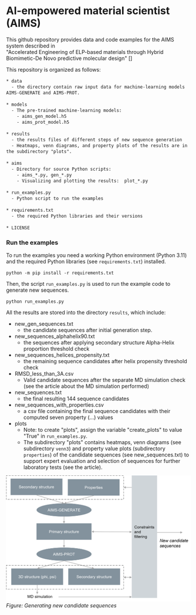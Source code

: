 # AI-empowered material scientist (AIMS)

This github repository provides data and code examples for the AIMS system described in  
"Accelerated Engineering of ELP-based materials through Hybrid Biomimetic-De Novo predictive molecular design" []

This repository is organized as follows:

    * data
      - the directory contain raw input data for machine-learning models AIMS-GENERATE and AIMS-PROT.
    
    * models
      - The pre-trained machine-learning models:
        - aims_gen_model.h5
        - aims_prot_model.h5 

    * results
      - the results files of different steps of new sequence generation
      - Heatmaps, venn diagrams, and property plots of the results are in the subdirectory "plots".

    * aims
      - Directory for source Python scripts:
        - aims_*.py, gen_*.py
        - Visualizing and plotting the results:  plot_*.py

    * run_examples.py
      - Python script to run the examples

    * requirements.txt
      - the required Python libraries and their versions

    * LICENSE


### Run the examples

To run the examples you need a working Python environment (Python 3.11) and 
the required Python libraries (see `requirements.txt`) installed. 

``` 
python -m pip install -r requirements.txt 
```

Then, the script `run_examples.py` is used to run the example code to generate new sequences.
```
python run_examples.py
```
All the results are stored into the directory `results`, which include:

* new_gen_sequences.txt
  - the candidate sequences after initial generation step.
* new_sequences_alphahelix90.txt
  - the sequences after applying secondary structure Alpha-Helix proportion threshold check
* new_sequences_helices_propensity.txt
  - the remaining sequence candidates after helix propensity threshold check
* RMSD_less_than_3A.csv 
  - Valid candidate sequences after the separate MD simulation check (see the article about the MD simulation performed)
* new_sequences.txt
  - the final resulting 144 sequence candidates
* new_sequences_with_properties.csv
  - a csv file containing the final sequence candidates with their computed seven property (...) values
* plots
  - Note: to create "plots", assign the variable "create_plots" to value "True" in `run_examples.py`.
  - The subdirectory "plots" contains heatmaps, venn diagrams (see subdirectory `venn3`) and property value
  plots (subdirectory `properties`) of the candidate sequences (see new_sequences.txt) to support expert evaluation and selection of 
  sequences for further laboratory tests (see the article).


 
![AIMS-architecture](imgs/AIMS_fig1.png)
*Figure: Generating new candidate sequences*

